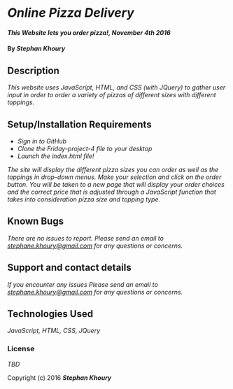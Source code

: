 # _Online Pizza Delivery_

#### _This Website lets you order pizza!, November 4th 2016_

#### By _**Stephan Khoury**_

## Description

_This website uses JavaScript, HTML, and CSS (with JQuery) to gather user input in order to order a variety of pizzas of different sizes with different toppings._

## Setup/Installation Requirements

* _Sign in to GitHub_
* _Clone the Friday-project-4 file to your desktop_
* _Launch the index.html file!_

_The site will display the different pizza sizes you can order as well as the toppings in drop-down menus. Make your selection and click on the order button. You will be taken to a new page that will display your order choices and the correct price that is adjusted through a JavaScript function that takes into consideration pizza size and topping type._

## Known Bugs

_There are no issues to report. Please send an email to stephane.khoury@gmail.com for any questions or concerns._

## Support and contact details

_If you encounter any issues Please send an email to stephane.khoury@gmail.com for any questions or concerns._

## Technologies Used

_JavaScript, HTML, CSS, JQuery_

### License

*TBD*

Copyright (c) 2016 **_Stephan Khoury_**
